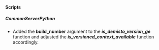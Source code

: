 
#### Scripts
##### CommonServerPython
- Added the **build_number** argument to the ***is_demisto_version_ge*** function and adjusted the ***is_versioned_context_available*** function accordingly.
